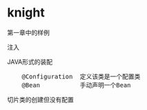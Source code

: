 # knight
第一章中的样例

注入

JAVA形式的装配
<pre>
    @Configuration  定义该类是一个配置类
    @Bean           手动声明一个Bean
</pre>

切片类的创建但没有配置

